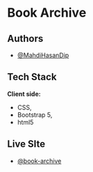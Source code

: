 
# Book Archive




## Authors

- [@MahdiHasanDip](https://www.github.com/MahdiHasanDip)


  
## Tech Stack

**Client side:** 
- CSS, 
- Bootstrap 5,
- html5






  
## Live SIte

- [@book-archive](https://mahdihasandip.github.io/Book-Archive/)

